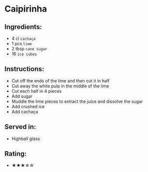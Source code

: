 # Caipirinha

## Ingredients:
- 4 cl `cachaça`
- 1 pcs `lime`
- 2 tbsp `cane sugar`
- 16 `ice cubes`

## Instructions:
- Cut off the ends of the lime and then cut it in half
- Cut away the white pulp in the middle of the lime
- Cut each half in 4 pieces  
- Add sugar
- Muddle the lime pieces to extract the juice and dissolve the sugar
- Add crushed ice
- Add cachaça

## Served in:
- Highball glass

## Rating:
- ★★★☆☆